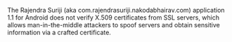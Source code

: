 The Rajendra Suriji (aka com.rajendrasuriji.nakodabhairav.com) application 1.1 for Android does not verify X.509 certificates from SSL servers, which allows man-in-the-middle attackers to spoof servers and obtain sensitive information via a crafted certificate.